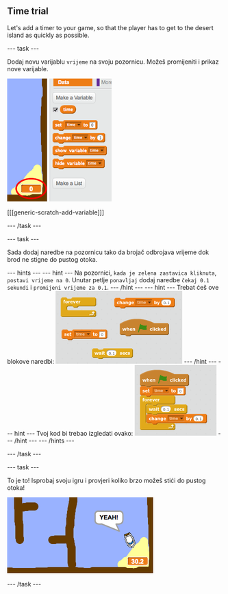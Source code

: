 ## Time trial

Let's add a timer to your game, so that the player has to get to the desert island as quickly as possible.

\--- task \---

Dodaj novu varijablu `vrijeme` na svoju pozornicu. Možeš promijeniti i prikaz nove varijable.

![screenshot](images/boat-variable.png)

[[[generic-scratch-add-variable]]]

\--- /task \---

\--- task \---

Sada dodaj naredbe na pozornicu tako da brojač odbrojava vrijeme dok brod ne stigne do pustog otoka.

\--- hints \--- \--- hint \--- Na pozornici, `kada je zelena zastavica kliknuta`, `postavi vrijeme na 0`. Unutar petlje `ponavljaj` dodaj naredbe `čekaj 0.1 sekundi` i `promijeni vrijeme za 0.1`. \--- /hint \--- \--- hint \--- Trebat ćeš ove blokove naredbi: ![screenshot](images/boat-time-blocks.png) \--- /hint \--- \--- hint \--- Tvoj kod bi trebao izgledati ovako: ![screenshot](images/boat-time-code.png) \--- /hint \--- \--- /hints \---

\--- /task \---

\--- task \---

To je to! Isprobaj svoju igru i provjeri koliko brzo možeš stići do pustog otoka!

![screenshot](images/boat-variable-test.png)

\--- /task \---